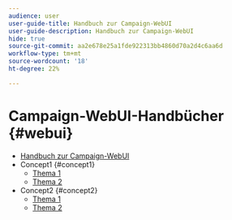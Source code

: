 ```yaml
---
audience: user
user-guide-title: Handbuch zur Campaign-WebUI
user-guide-description: Handbuch zur Campaign-WebUI
hide: true
source-git-commit: aa2e678e25a1fde922313bb4860d70a2d4c6aa6d
workflow-type: tm+mt
source-wordcount: '18'
ht-degree: 22%

---
```



# Campaign-WebUI-Handbücher {#webui}

+ [Handbuch zur Campaign-WebUI](home.md)
+ Concept1 {#concept1}
   + [Thema 1](concept1/topic1.md)
   + [Thema 2](concept1/topic2.md)
+ Concept2 {#concept2}
   + [Thema 1](concept2/topic1.md)
   + [Thema 2](concept2/topic2.md)

